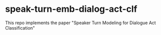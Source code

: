# speak-turn-emb-dialog-act-clf
This repo implements the paper "Speaker Turn Modeling for Dialogue Act Classification"
